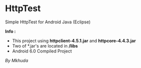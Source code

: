 # HttpTest
Simple HttpTest for Android Java (Eclipse)

**Info :**
- This project using **httpclient-4.5.1.jar** and **httpcore-4.4.3.jar**
- Two of *.jar's are located in **/libs**
- Android 6.0 Compiled Project

*By Mkhuda*
